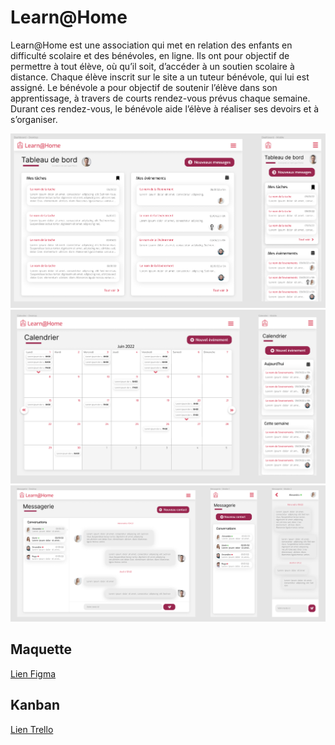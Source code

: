 Learn@Home
==========

Learn@Home est une association qui met en relation des enfants en difficulté
scolaire et des bénévoles, en ligne. Ils ont pour objectif de permettre à tout élève,
où qu’il soit, d’accéder à un soutien scolaire à distance.
Chaque élève inscrit sur le site a un tuteur bénévole, qui lui est assigné. Le
bénévole a pour objectif de soutenir l’élève dans son apprentissage, à travers de
courts rendez-vous prévus chaque semaine. Durant ces rendez-vous, le bénévole
aide l’élève à réaliser ses devoirs et à s’organiser.

![](presentation1.png)
![](presentation3.png)
![](presentation2.png)

Maquette
--------

[Lien Figma](https://www.figma.com/file/WIAgnFGDOiiTlOPzextNnn/Maquette-Learn%40Home?node-id=0%3A1)

Kanban
------
[Lien Trello](https://trello.com/invite/b/xobMyhXG/4e6052fc9058592091b2435c248aa547/learnhome)
